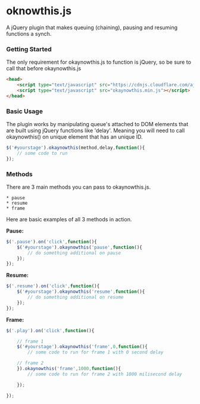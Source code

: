 # oknowthis.js
A jQuery plugin that makes queuing (chaining), pausing and resuming functions a synch.

### Getting Started
The only requirement for okaynowthis.js to function is jQuery, so be sure to call that before okaynowthis.js

```html
<head>
	<script type="text/javascript" src="https://cdnjs.cloudflare.com/ajax/libs/jquery/3.1.0/jquery.min.js"></script>
	<script type="text/javascript" src="okaynowthis.min.js"></script>
</head>
```

### Basic Usage
The plugin works by manipulating queue's attached to DOM elements that are built using jQuery functions like 'delay'. Meaning you will need to call okaynowthis() on unique element that has an unique ID.

```javascript
$('#yourstage').okaynowthis(method,delay,function(){
	// some code to run
});
```

### Methods
There are 3 main methods you can pass to okaynowthis.js.

	* pause
	* resume
	* frame

Here are basic examples of all 3 methods in action.

**Pause:**
```javascript
$('.pause').on('click',function(){
	$('#yourstage').okaynowthis('pause',function(){
		// do something additional on pause
	});
});
```
**Resume:**
```javascript
$('.resume').on('click',function(){
	$('#yourstage').okaynowthis('resume',function(){
		// do something additional on resume
	});
});
```

**Frame:**
```javascript
$('.play').on('click',function(){

	// frame 1
	$('#yourstage').okaynowthis('frame',0,function(){
		// some code to run for frame 1 with 0 second delay

	// frame 2
	}).okaynowthis('frame',1000,function(){
		// some code to run for frame 2 with 1000 milisecond delay

	});

});
```